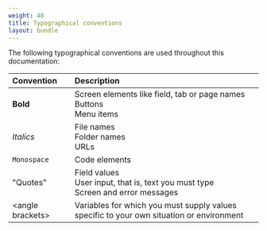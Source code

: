```yaml
---
weight: 40
title: Typographical conventions
layout: bundle
---
```



The following typographical conventions are used throughout this documentation:

|Convention|Description|
|:---|:---|
|**Bold**|Screen elements like field, tab or page names <br>Buttons <br>Menu items|
|*Italics*|File names <br>Folder names <br>URLs
|`Monospace`|Code elements
|"Quotes"|Field values <br>User input, that is, text you must type<br>Screen and error messages
|&#60;angle brackets&#62;|Variables for which you must supply values specific to your own situation or environment


